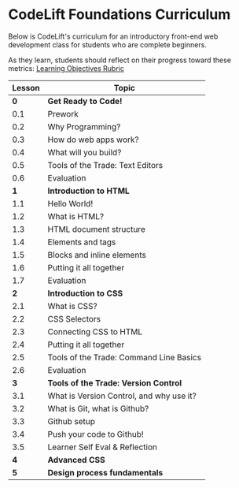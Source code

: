 CodeLift Foundations Curriculum
==========

Below is CodeLift's curriculum for an introductory front-end web development class for students who are complete beginners.

As they learn, students should reflect on their progress toward these metrics: [Learning Objectives Rubric](https://docs.google.com/document/d/1D9Gx6llUoxCbqAAZYlCDfVFZdRS6Qx920xdv118l0Uk/edit?usp=sharing)


| Lesson        | Topic | 
| ------------- |-------------|
| **0**   | **Get Ready to Code!** | 
| 0.1 | Prework |  
| 0.2 | Why Programming? |
| 0.3 | How do web apps work? | 
| 0.4 | What will you build? | 
| 0.5 | Tools of the Trade: Text Editors    |  
| 0.6 | Evaluation    |   
| **1**   | **Introduction to HTML** | 
| 1.1 | Hello World! | 
| 1.2 | What is HTML? | 
| 1.3 | HTML document structure | 
| 1.4 | Elements and tags     |  
| 1.5 | Blocks and inline elements    |   
| 1.6 | Putting it all together    |   
| 1.7 | Evaluation   |   
| **2**   | **Introduction to CSS** | 
| 2.1 | What is CSS? | 
| 2.2 | CSS Selectors| 
| 2.3 | Connecting CSS to HTML   |  
| 2.4 | Putting it all together  |   
| 2.5 | Tools of the Trade: Command Line Basics  |   
| 2.6 | Evaluation   |  
| **3**   | **Tools of the Trade: Version Control** |
| 3.1 | What is Version Control, and why use it? | 
| 3.2 | What is Git, what is Github?| 
| 3.3 | Github setup    |  
| 3.4 | Push your code to Github!  |    
| 3.5 | Learner Self Eval & Reflection    |    
| **4**   | **Advanced CSS** | 
| **5**   | **Design process fundamentals** | 
